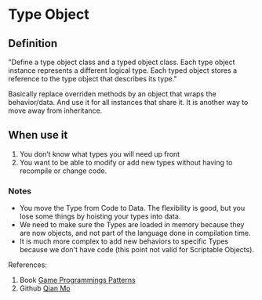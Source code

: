 
# Type Object

## Definition

"Define a type object class and a typed object class. Each type object instance represents a different logical type. Each typed object stores a reference to the type object that describes its type."

Basically replace overriden methods by an object that wraps the behavior/data. And use it for all instances that share it. It is another way to move away from inheritance.

## When use it

1. You don’t know what types you will need up front
2. You want to be able to modify or add new types without having to recompile or change code.

### Notes
- You move the Type from Code to Data. The flexibility is good, but you lose some things by hoisting your types into data.
- We need to make sure the Types are loaded in memory because they are now objects, and not part of the language done in compilation time.
- It is much more complex to add new behaviors to specific Types because we don't have code (this point not valid for Scriptable Objects).  

References:
1. Book [Game Programmings Patterns](https://gameprogrammingpatterns.com/type-object.html)
2. Github [Qian Mo](https://github.com/QianMo/Unity-Design-Pattern/tree/master/Assets/Game%20Programming%20Patterns/Type%20Object%20Pattern)
